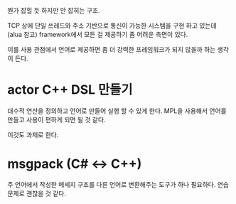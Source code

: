뭔가 잡힐 듯 하지만 안 잡히는 구조. 

TCP 상에 단일 쓰레드와 주소 기반으로 통신이 가능한 시스템을 구현 하고 있는데 (alua 참고) 
framework에서 모든 걸 제공하기 좀 어려운 측면이 있다. 

이를 사용 관점에서 언어로 제공하면 좀 더 강력한 프레임워크가 되지 않을까 하는 생각이 든다. 

# actor C++ DSL 만들기 

대수적 연산을 정의하고 언어로 만들어 실행 할 수 있게 한다. 
MPL을 사용해서 언어를 만들고 사용이 편하게 되면 될 것 같다. 

이것도 과제로 한다.  


# msgpack (C# <-> C++) 

주 언어에서 작성한 메세지 구조를 다른 언어로 변환해주는 도구가 하나 필요하다. 
연습 문제로 괜찮을 것 같다. 

